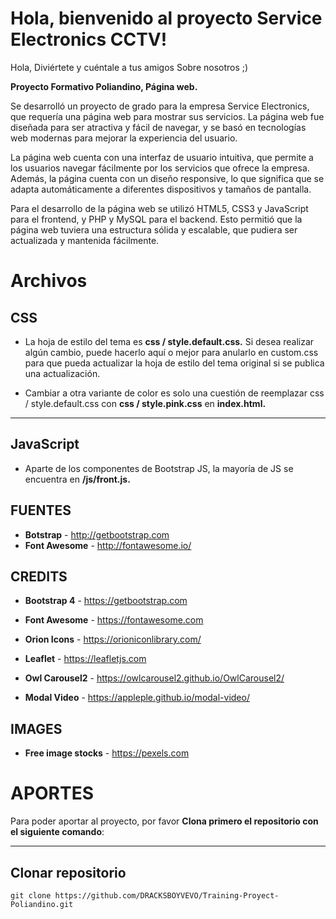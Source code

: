# Hola, bienvenido al proyecto Service Electronics CCTV!

Hola, Diviértete y cuéntale a tus amigos Sobre nosotros ;)

**Proyecto Formativo Poliandino, Página web.**

Se desarrolló un proyecto de grado para la empresa Service Electronics, que requería una página web para mostrar sus servicios. La página web fue diseñada para ser atractiva y fácil de navegar, y se basó en tecnologías web modernas para mejorar la experiencia del usuario.

La página web cuenta con una interfaz de usuario intuitiva, que permite a los usuarios navegar fácilmente por los servicios que ofrece la empresa. Además, la página cuenta con un diseño responsive, lo que significa que se adapta automáticamente a diferentes dispositivos y tamaños de pantalla.

Para el desarrollo de la página web se utilizó HTML5, CSS3 y JavaScript para el frontend, y PHP y MySQL para el backend. Esto permitió que la página web tuviera una estructura sólida y escalable, que pudiera ser actualizada y mantenida fácilmente.

# Archivos

 CSS
---------------------

- La hoja de estilo del tema es **css / style.default.css.** Si desea realizar algún cambio, puede hacerlo aquí o mejor para anularlo en custom.css para que pueda actualizar la hoja de estilo del tema original si se publica una actualización.

- Cambiar a otra variante de color es solo una cuestión de reemplazar css / style.default.css con **css / style.pink.css** en **index.html.**

---------------------
 JavaScript
---------------------

- Aparte de los componentes de Bootstrap JS, la mayoría de JS se encuentra en **/js/front.js.**


## FUENTES

- **Botstrap** - http://getbootstrap.com
- **Font Awesome** - http://fontawesome.io/

## CREDITS

- **Bootstrap 4**   -   https://getbootstrap.com

- **Font Awesome**   -   https://fontawesome.com

- **Orion Icons**   -   https://orioniconlibrary.com/

- **Leaflet**   -   https://leafletjs.com

- **Owl Carousel2**   -   https://owlcarousel2.github.io/OwlCarousel2/

- **Modal Video**   -   https://appleple.github.io/modal-video/


## IMAGES

- **Free image stocks**   -   https://pexels.com

# APORTES

Para poder aportar al proyecto, por favor **Clona primero el repositorio con el siguiente comando**:

---------------------
Clonar repositorio
---------------------
	git clone https://github.com/DRACKSBOYVEVO/Training-Proyect-Poliandino.git
